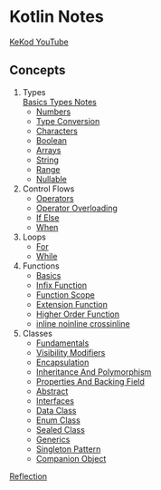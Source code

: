<h1>Kotlin Notes</h1>

[KeKod YouTube](https://www.youtube.com/@KeKod)

<h2>Concepts</h2>

1. Types <br>
   [Basics Types Notes](./lecture-files/basic-types.md)
    * [Numbers](src/main/kotlin/basics/1-Numbers.kt)
    * [Type Conversion](src/main/kotlin/basics/2-TypeConversion.kt)
    * [Characters](src/main/kotlin/basics/3-Characters.kt)
    * [Boolean](src/main/kotlin/basics/4-Boolean.kt)
    * [Arrays](src/main/kotlin/basics/5-Arrays.kt)
    * [String](src/main/kotlin/basics/6-String.kt)
    * [Range](src/main/kotlin/basics/7-Range.kt)
    * [Nullable](src/main/kotlin/basics/8-Nullables.kt)
2. Control Flows
    * [Operators](src/main/kotlin/basics/controlflow/1-Operators.kt)
    * [Operator Overloading](src/main/kotlin/basics/controlflow/2-OperatorOverloading.kt)
    * [If Else](src/main/kotlin/basics/controlflow/3-If-Else.kt)
    * [When](src/main/kotlin/basics/controlflow/4-When.kt)
3. Loops
    * [For](src/main/kotlin/basics/loop/1-For.kt)
    * [While](src/main/kotlin/basics/loop/2-While.kt)
4. Functions
    * [Basics](src/main/kotlin/functions/1-Basics.kt)
    * [Infix Function](src/main/kotlin/functions/2-InfixFunction.kt)
    * [Function Scope](src/main/kotlin/functions/3-FunctionScope.kt)
    * [Extension Function](src/main/kotlin/functions/4-ExtensionFunction.kt)
    * [Higher Order Function](src/main/kotlin/functions/5-HigherOrderFunction.kt)
    * [inline noinline crossinline](src/main/kotlin/functions/6-InlineNoInlineCrossInline.kt)
5. Classes
    * [Fundamentals](src/main/kotlin/classes/Fundamentals.kt)
    * [Visibility Modifiers](src/main/kotlin/classes/VisibilityModifiers.kt)
    * [Encapsulation](src/main/kotlin/classes/Encapsulation.kt)
    * [Inheritance And Polymorphism](src/main/kotlin/classes/Inheritance.kt)
    * [Properties And Backing Field](src/main/kotlin/classes/Properties.kt)
    * [Abstract](src/main/kotlin/classes/Abstract.kt)
    * [Interfaces](src/main/kotlin/classes/Interfaces.kt)
    * [Data Class](src/main/kotlin/classes/DataClass.kt)
    * [Enum Class](src/main/kotlin/classes/EnumClass.kt)
    * [Sealed Class](src/main/kotlin/classes/SealedClass.kt)
    * [Generics](src/main/kotlin/classes/generics)
    * [Singleton Pattern](src/main/kotlin/classes/objects)
    * [Companion Object](src/main/kotlin/classes/objects/Companion.kt)

[Reflection](src/main/kotlin/reflection)